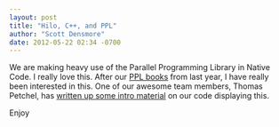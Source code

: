 ```yaml
---
layout: post
title: "Hilo, C++, and PPL"
author: "Scott Densmore"
date: 2012-05-22 02:34 -0700
---
```


We are making heavy use of the Parallel Programming Library in Native Code. I really love this. After our [PPL books](http://msdn.microsoft.com/en-us/library/gg675934.aspx) from last year, I have really been interested in this. One of our awesome team members, Thomas Petchel, has [written up some intro material](http://blogs.msdn.com/b/nativeconcurrency/archive/2012/05/07/check-out-hilo-for-windows-8.aspx) on our code displaying this.

Enjoy